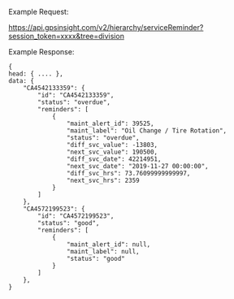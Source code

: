 Example Request:

https://api.gpsinsight.com/v2/hierarchy/serviceReminder?session_token=xxxx&tree=division

Example Response:

    {
    head: { .... },
    data: {
        "CA4542133359": {
            "id": "CA4542133359",
            "status": "overdue",
            "reminders": [
                {
                    "maint_alert_id": 39525,
                    "maint_label": "Oil Change / Tire Rotation",
                    "status": "overdue",
                    "diff_svc_value": -13803,
                    "next_svc_value": 190500,
                    "diff_svc_date": 42214951,
                    "next_svc_date": "2019-11-27 00:00:00",
                    "diff_svc_hrs": 73.76099999999997,
                    "next_svc_hrs": 2359
                }
            ]
        },
        "CA4572199523": {
            "id": "CA4572199523",
            "status": "good",
            "reminders": [
                {
                    "maint_alert_id": null,
                    "maint_label": null,
                    "status": "good"
                }
            ]
        },
    }
    
